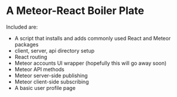# A Meteor-React Boiler Plate 

Included are:

* A script that installs and adds commonly used React and Meteor packages
* client, server, api directory setup
* React routing
* Meteor accounts UI wrapper (hopefully this will go away soon)
* Meteor API methods
* Meteor server-side publishing
* Meteor client-side subscribing
* A basic user profile page